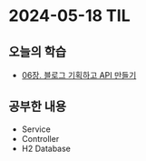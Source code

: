# 2024-05-18 TIL
## 오늘의 학습
- [06장. 블로그 기획하고 API 만들기](/서적/스프링%20부트3%20백엔드%20개발자%20되기/레벨%202%20스프링%20부트3로%20블로그%20제대로%20만들기/06장.%20블로그%20기획하고%20API%20만들기.md)

## 공부한 내용
- Service
- Controller
- H2 Database
